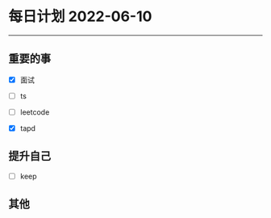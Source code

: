 #  每日计划 2022-06-10
---
## 重要的事
- [x]  面试
- [ ]  ts
- [ ]  leetcode
- [x] tapd



## 提升自己
- [ ]  keep
  



## 其他








